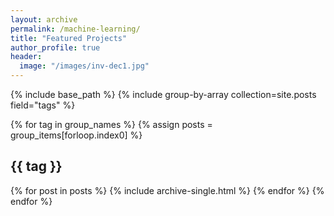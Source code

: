 ```yaml
---
layout: archive
permalink: /machine-learning/
title: "Featured Projects"
author_profile: true
header:
  image: "/images/inv-dec1.jpg"
---
```


{% include base_path %}
{% include group-by-array collection=site.posts field="tags" %}

{% for tag in group_names %}
  {% assign posts = group_items[forloop.index0] %}
  <h2 id="{{ tag | slugify }}" class="archive__subtitle">{{ tag }}</h2>
  {% for post in posts %}
    {% include archive-single.html %}
  {% endfor %}
{% endfor %}
